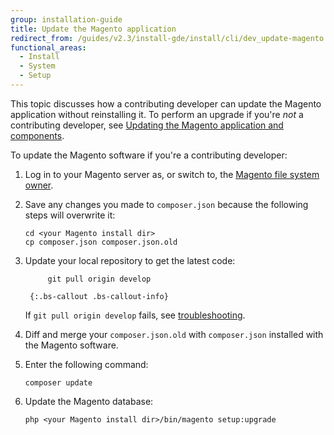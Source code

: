 ```yaml
---
group: installation-guide
title: Update the Magento application
redirect_from: /guides/v2.3/install-gde/install/cli/dev_update-magento.html
functional_areas:
  - Install
  - System
  - Setup
---
```


This topic discusses how a contributing developer can update the Magento application without reinstalling it. To perform an upgrade if you're _not_ a contributing developer, see [Updating the Magento application and components]({{page.baseurl}}/system-update-upgrade.html).

To update the Magento software if you're a contributing developer:

1. Log in to your Magento server as, or switch to, the [Magento file system owner]({{page.baseurl}}/install/getting-started/file-system-ownership-permissions.html).
2. Save any changes you made to `composer.json` because the following steps will overwrite it:

   ```
   cd <your Magento install dir>
   cp composer.json composer.json.old
   ```

3. Update your local repository to get the latest code:

   ```
   		git pull origin develop

   	{:.bs-callout .bs-callout-info}
   ```

   If `git pull origin develop` fails, see [troubleshooting]({{page.baseurl}}/install/troubleshooting/git/pull-origin-update.html).

4. Diff and merge your `composer.json.old` with `composer.json` installed with the Magento software.
5. Enter the following command:

   ```
   composer update
   ```

6. Update the Magento database:

   ```
   php <your Magento install dir>/bin/magento setup:upgrade
   ```


